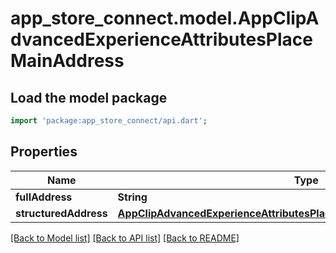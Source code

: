 # app_store_connect.model.AppClipAdvancedExperienceAttributesPlaceMainAddress

## Load the model package
```dart
import 'package:app_store_connect/api.dart';
```

## Properties
Name | Type | Description | Notes
------------ | ------------- | ------------- | -------------
**fullAddress** | **String** |  | [optional] 
**structuredAddress** | [**AppClipAdvancedExperienceAttributesPlaceMainAddressStructuredAddress**](AppClipAdvancedExperienceAttributesPlaceMainAddressStructuredAddress.md) |  | [optional] 

[[Back to Model list]](../README.md#documentation-for-models) [[Back to API list]](../README.md#documentation-for-api-endpoints) [[Back to README]](../README.md)


